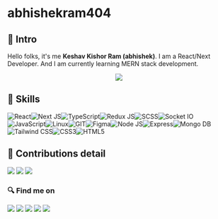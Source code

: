 # abhishekram404

## 👦 Intro
Hello folks,
it's me **Keshav Kishor Ram (abhishek)**. I am a React/Next Developer. 
And I am currently learning MERN stack development.

<p align="center">
  <img src="https://komarev.com/ghpvc/?username=abhishekram404&color=blueviolet&style=flat">
</p>

## 🚀 Skills
<img src="https://img.shields.io/badge/React-20232A?style=for-the-badge&logo=react&logoColor=61DAFB" alt="React" /><img src="https://img.shields.io/badge/next.js-000000?style=for-the-badge&logo=nextdotjs&logoColor=white" alt="Next JS" /><img src="https://img.shields.io/badge/TypeScript-007ACC?style=for-the-badge&logo=typescript&logoColor=white" alt="TypeScript" /><img src="https://img.shields.io/badge/Redux-593D88?style=for-the-badge&logo=redux&logoColor=white" alt="Redux JS" /><img src="https://img.shields.io/badge/Sass-CC6699?style=for-the-badge&logo=sass&logoColor=white" alt="SCSS" /><img src="https://img.shields.io/badge/Socket.io-010101?&style=for-the-badge&logo=Socket.io&logoColor=white" alt="Socket IO" /><img src="https://img.shields.io/badge/JavaScript-323330?style=for-the-badge&logo=javascript&logoColor=F7DF1E" alt="JavaScript" /><img src="https://img.shields.io/badge/Linux-FCC624?style=for-the-badge&logo=linux&logoColor=black" alt="Linux" /><img src="https://img.shields.io/badge/GIT-E44C30?style=for-the-badge&logo=git&logoColor=white" alt="GIT" /><img src="https://img.shields.io/badge/Figma-F24E1E?style=for-the-badge&logo=figma&logoColor=white" alt="Figma" /><img src="https://img.shields.io/badge/Node.js-339933?style=for-the-badge&logo=nodedotjs&logoColor=white" alt="Node JS" /><img src="https://img.shields.io/badge/Express.js-000000?style=for-the-badge&logo=express&logoColor=white" alt="Express" /><img src="https://img.shields.io/badge/MongoDB-4EA94B?style=for-the-badge&logo=mongodb&logoColor=white" alt="Mongo DB" /><img src="https://img.shields.io/badge/Tailwind_CSS-38B2AC?style=for-the-badge&logo=tailwind-css&logoColor=white" alt="Tailwind CSS" /><img src="https://img.shields.io/badge/CSS3-1572B6?style=for-the-badge&logo=css3&logoColor=white" alt="CSS3" /><img src="https://img.shields.io/badge/HTML5-E34F26?style=for-the-badge&logo=html5&logoColor=white" alt="HTML5"/>


## 💙 Contributions detail
<img src="https://github-readme-stats.vercel.app/api?username=abhishekram404&theme=radical" />
<img src="http://github-readme-streak-stats.herokuapp.com?user=abhishekram404&theme=radical&date_format=M%20j%5B%2C%20Y%5D"/>
<img src="https://github-readme-stats.vercel.app/api/top-langs/?username=abhishekram404&theme=radical" /> 


### 🔍 Find me on
<a href="https://www.linkedin.com/in/abhishekram404/" target="_blank"><img src="https://img.shields.io/badge/LinkedIn-0077B5?style=for-the-badge&logo=linkedin&logoColor=white" /></a> <a href="https://www.facebook.com/abhishekram404/" target="_blank"><img src="https://img.shields.io/badge/Facebook-1877F2?style=for-the-badge&logo=facebook&logoColor=white" /></a> <a href="https://www.instagram.com/__abhishekram/" target="_blank"><img src="https://img.shields.io/badge/Instagram-E4405F?style=for-the-badge&logo=instagram&logoColor=white" /></a> <a href="https://www.sololearn.com/profile/6801745" target="_blank"><img src="https://img.shields.io/badge/-Sololearn-3a464b?style=for-the-badge&logo=Sololearn&logoColor=white"/></a> <a href="https://www.discord.com/users/577444294219005985" target="_blank"><img src="https://img.shields.io/badge/Discord-5865F2?style=for-the-badge&logo=discord&logoColor=white"/></a>
